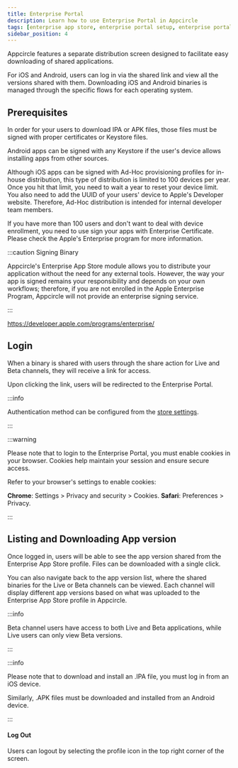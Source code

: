 ```yaml
---
title: Enterprise Portal 
description: Learn how to use Enterprise Portal in Appcircle
tags: [enterprise app store, enterprise portal setup, enterprise portal]
sidebar_position: 4
---
```


Appcircle features a separate distribution screen designed to facilitate easy downloading of shared applications.

For iOS and Android, users can log in via the shared link and view all the versions shared with them. Downloading iOS and Android binaries is managed through the specific flows for each operating system.

## Prerequisites

In order for your users to download IPA or APK files, those files must be signed with proper certificates or Keystore files.

Android apps can be signed with any Keystore if the user's device allows installing apps from other sources.

Although iOS apps can be signed with Ad-Hoc provisioning profiles for in-house distribution, this type of distribution is limited to 100 devices per year. Once you hit that limit, you need to wait a year to reset your device limit. You also need to add the UUID of your users' device to Apple's Developer website. Therefore, Ad-Hoc distribution is intended for internal developer team members.

If you have more than 100 users and don't want to deal with device enrollment, you need to use sign your apps with Enterprise Certificate. Please check the Apple's Enterprise program for more information.

:::caution Signing Binary

Appcircle's Enterprise App Store module allows you to distribute your application without the need for any external tools. However, the way your app is signed remains your responsibility and depends on your own workflows; therefore, if you are not enrolled in the Apple Enterprise Program, Appcircle will not provide an enterprise signing service.

:::

https://developer.apple.com/programs/enterprise/

## Login

When a binary is shared with users through the share action for Live and Beta channels, they will receive a link for access.

Upon clicking the link, users will be redirected to the Enterprise Portal.

<Screenshot url="https://cdn.appcircle.io/docs/assets/BE-4225-store1.png" />

<Screenshot url="https://cdn.appcircle.io/docs/assets/BE-4225-mobile1.png" />

:::info

Authentication method can be configured from the [store settings](/enterprise-app-store/portal-settings#store-authentication).

:::

:::warning

Please note that to login to the Enterprise Portal, you must enable cookies in your browser. Cookies help maintain your session and ensure secure access.

Refer to your browser's settings to enable cookies:

**Chrome**: Settings > Privacy and security > Cookies.
**Safari**: Preferences > Privacy.

:::

## Listing and Downloading App version

Once logged in, users will be able to see the app version shared from the Enterprise App Store profile. Files can be downloaded with a single click.

<Screenshot url="https://cdn.appcircle.io/docs/assets/BE-4225-newmobile.png" />

You can also navigate back to the app version list, where the shared binaries for the Live or Beta channels can be viewed. Each channel will display different app versions based on what was uploaded to the Enterprise App Store profile in Appcircle.

:::info

Beta channel users have access to both Live and Beta applications, while Live users can only view Beta versions.

:::

<Screenshot url="https://cdn.appcircle.io/docs/assets/BE-4225-store3.png" />


:::info

Please note that to download and install an .IPA file, you must log in from an iOS device. 

Similarly, .APK files must be downloaded and installed from an Android device.

:::

<Screenshot url="https://cdn.appcircle.io/docs/assets/BE-4225-mobile2.png" />

#### Log Out

Users can logout by selecting the profile icon in the top right corner of the screen.

<Screenshot url="https://cdn.appcircle.io/docs/assets/BE-4225-newlogout.png" />
